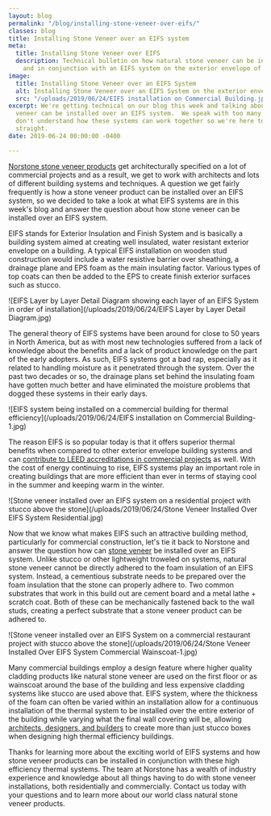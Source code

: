 ```yaml
---
layout: blog
permalink: "/blog/installing-stone-veneer-over-eifs/"
classes: blog
title: Installing Stone Veneer over an EIFS system
meta:
  title: Installing Stone Veneer over EIFS
  description: Technical bulletin on how natural stone veneer can be installed over
    and in conjunction with an EIFS system on the exterior envelope of a building.
image:
  title: Installing Stone Veneer over an EIFS System
  alt: Installing Stone Veneer over an EIFS System on the exterior envelope of a building
  src: "/uploads/2019/06/24/EIFS installation on Commercial Building.jpg"
excerpt: We're getting technical on our blog this week and talking about how stone
  veneer can be installed over an EIFS system.  We speak with too many people who
  don't understand how these systems can work together so we're here to set the record
  straight.
date: 2019-06-24 00:00:00 -0400

---
```

[Norstone stone veneer products](https://www.norstoneusa.com/) get architecturally specified on a lot of commercial projects and as a result, we get to work with architects and lots of different building systems and techniques. A question we get fairly frequently is how a stone veneer product can be installed over an EIFS system, so we decided to take a look at what EIFS systems are in this week's blog and answer the question about how stone veneer can be installed over an EIFS system.

EIFS stands for Exterior Insulation and Finish System and is basically a building system aimed at creating well insulated, water resistant exterior envelope on a building. A typical EIFS installation on wooden stud construction would include a water resistive barrier over sheathing, a drainage plane and EPS foam as the main insulating factor. Various types of top coats can then be added to the EPS to create finish exterior surfaces such as stucco.

![EIFS Layer by Layer Detail Diagram showing each layer of an EIFS System in order of installation](/uploads/2019/06/24/EIFS Layer by Layer Detail Diagram.jpg)

The general theory of EIFS systems have been around for close to 50 years in North America, but as with most new technologies suffered from a lack of knowledge about the benefits and a lack of product knowledge on the part of the early adopters. As such, EIFS systems got a bad rap, especially as it related to handling moisture as it penetrated through the system. Over the past two decades or so, the drainage plans set behind the insulating foam have gotten much better and have eliminated the moisture problems that dogged these systems in their early days.

![EIFS system being installed on a commercial building for thermal efficiency](/uploads/2019/06/24/EIFS installation on Commercial Building-1.jpg)

The reason EIFS is so popular today is that it offers superior thermal benefits when compared to other exterior envelope building systems and can [contribute to LEED accreditations in commercial projects](https://www.norstoneusa.com/blog/stacked-stone-veneer-leed-credits/) as well. With the cost of energy continuing to rise, EIFS systems play an important role in creating buildings that are more efficient than ever in terms of staying cool in the summer and keeping warm in the winter.

![Stone veneer installed over an EIFS system on a residential project with stucco above the stone](/uploads/2019/06/24/Stone Veneer Installed Over EIFS System Residential.jpg)

Now that we know what makes EIFS such an attractive building method, particularly for commercial construction, let's tie it back to Norstone and answer the question how can [stone veneer](https://www.norstoneusa.com/products/thin-stone-veneer-panels/) be installed over an EIFS system. Unlike stucco or other lightweight troweled on systems, natural stone veneer cannot be directly adhered to the foam insulation of an EIFS system. Instead, a cementious substrate needs to be prepared over the foam insulation that the stone can properly adhere to. Two common substrates that work in this build out are cement board and a metal lathe + scratch coat. Both of these can be mechanically fastened back to the wall studs, creating a perfect substrate that a stone veneer product can be adhered to.

![Stone veneer installed over an EIFS System on a commercial restaurant project with stucco above the stone](/uploads/2019/06/24/Stone Veneer Installed Over EIFS System Commercial Wainscoat-1.jpg)

Many commercial buildings employ a design feature where higher quality cladding products like natural stone veneer are used on the first floor or as wainscoat around the base of the building and less expensive cladding systems like stucco are used above that. EIFS system, where the thickness of the foam can often be varied within an installation allow for a continuous installation of the thermal system to be installed over the entire exterior of the building while varying what the final wall covering will be, allowing [architects, designers, and builders](https://www.norstoneusa.com/blog/design-spec-build/) to create more than just stucco boxes when designing high thermal efficiency buildings.

Thanks for learning more about the exciting world of EIFS systems and how stone veneer products can be installed in conjunction with these high efficiency thermal systems. The team at Norstone has a wealth of industry experience and knowledge about all things having to do with stone veneer installations, both residentially and commercially. Contact us today with your questions and to learn more about our world class natural stone veneer products.